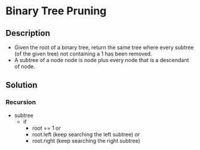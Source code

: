 # Binary Tree Pruning

## Description

* Given the root of a binary tree, return the same tree where every subtree (of the given tree) not containing a 1 has been removed.
* A subtree of a node node is node plus every node that is a descendant of node.

## Solution

### Recursion

* subtree
  * if
    * root == 1 or
    * root.left (keep searching the left subtree) or
    * root.right (keep searching the right subtree)
